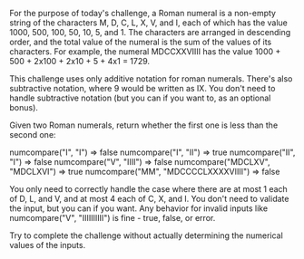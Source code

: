 
For the purpose of today's challenge, a Roman numeral is a non-empty string of 
the characters M, D, C, L, X, V, and I, each of which has the value 1000, 500, 
100, 50, 10, 5, and 1. The characters are arranged in descending order, and the 
total value of the numeral is the sum of the values of its characters. For 
example, the numeral MDCCXXVIIII has the value 1000 + 500 + 2x100 + 2x10 + 5 + 
4x1 = 1729.

This challenge uses only additive notation for roman numerals. There's also 
subtractive notation, where 9 would be written as IX. You don't need to handle 
subtractive notation (but you can if you want to, as an optional bonus).

Given two Roman numerals, return whether the first one is less than the second 
one:

numcompare("I", "I") => false
numcompare("I", "II") => true
numcompare("II", "I") => false
numcompare("V", "IIII") => false
numcompare("MDCLXV", "MDCLXVI") => true
numcompare("MM", "MDCCCCLXXXXVIIII") => false

You only need to correctly handle the case where there are at most 1 each of D, 
L, and V, and at most 4 each of C, X, and I. You don't need to validate the 
input, but you can if you want. Any behavior for invalid inputs like 
numcompare("V", "IIIIIIIIII") is fine - true, false, or error.

Try to complete the challenge without actually determining the numerical values 
of the inputs.